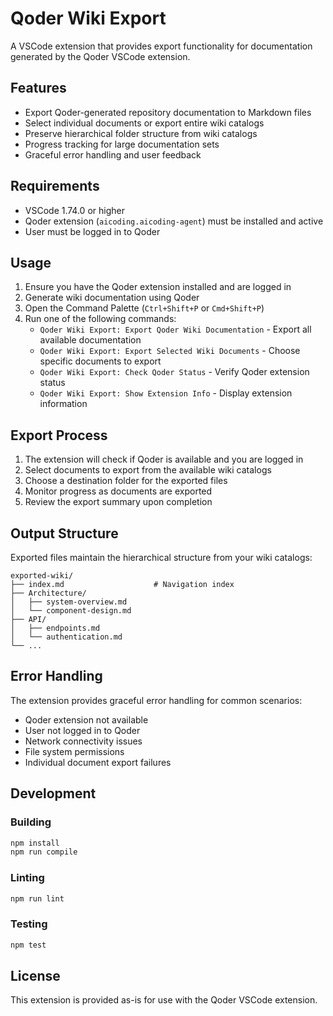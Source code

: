 # Qoder Wiki Export

A VSCode extension that provides export functionality for documentation generated by the Qoder VSCode extension.

## Features

- Export Qoder-generated repository documentation to Markdown files
- Select individual documents or export entire wiki catalogs
- Preserve hierarchical folder structure from wiki catalogs
- Progress tracking for large documentation sets
- Graceful error handling and user feedback

## Requirements

- VSCode 1.74.0 or higher
- Qoder extension (`aicoding.aicoding-agent`) must be installed and active
- User must be logged in to Qoder

## Usage

1. Ensure you have the Qoder extension installed and are logged in
2. Generate wiki documentation using Qoder
3. Open the Command Palette (`Ctrl+Shift+P` or `Cmd+Shift+P`)
4. Run one of the following commands:
   - `Qoder Wiki Export: Export Qoder Wiki Documentation` - Export all available documentation
   - `Qoder Wiki Export: Export Selected Wiki Documents` - Choose specific documents to export
   - `Qoder Wiki Export: Check Qoder Status` - Verify Qoder extension status
   - `Qoder Wiki Export: Show Extension Info` - Display extension information

## Export Process

1. The extension will check if Qoder is available and you are logged in
2. Select documents to export from the available wiki catalogs
3. Choose a destination folder for the exported files
4. Monitor progress as documents are exported
5. Review the export summary upon completion

## Output Structure

Exported files maintain the hierarchical structure from your wiki catalogs:

```
exported-wiki/
├── index.md                    # Navigation index
├── Architecture/
│   ├── system-overview.md
│   └── component-design.md
├── API/
│   ├── endpoints.md
│   └── authentication.md
└── ...
```

## Error Handling

The extension provides graceful error handling for common scenarios:

- Qoder extension not available
- User not logged in to Qoder
- Network connectivity issues
- File system permissions
- Individual document export failures

## Development

### Building

```bash
npm install
npm run compile
```

### Linting

```bash
npm run lint
```

### Testing

```bash
npm test
```

## License

This extension is provided as-is for use with the Qoder VSCode extension.